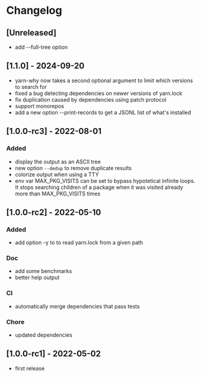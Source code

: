 # Changelog

## [Unreleased]

- add --full-tree option

## [1.1.0] - 2024-09-20

- yarn-why now takes a second optional argument to limit which versions to search for
- fixed a bug detecting dependencies on newer versions of yarn.lock
- fix duplication caused by dependencies using patch protocol
- support monorepos
- add a new option --print-records to get a JSONL list of what's installed

## [1.0.0-rc3] - 2022-08-01

### Added

- display the output as an ASCII tree
- new option `--dedup` to remove duplicate results
- colorize output when using a TTY
- env var MAX_PKG_VISITS can be set to bypass hypotetical infinite loops.
  It stops searching children of a package when it was visited already more than
  MAX_PKG_VISITS times

## [1.0.0-rc2] - 2022-05-10

### Added

- add option -y to to read yarn.lock from a given path

### Doc

- add some benchmarks
- better help output

### CI

- automatically merge dependencies that pass tests

### Chore

- updated dependencies

## [1.0.0-rc1] - 2022-05-02

- first release
